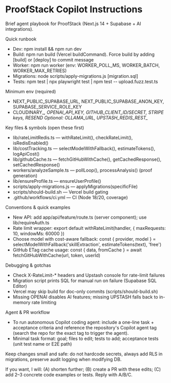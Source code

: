 # ProofStack Copilot Instructions

Brief agent playbook for ProofStack (Next.js 14 + Supabase + AI integrations).

Quick runbook
- Dev: npm install && npm run dev
- Build: npm run build (Vercel buildCommand). Force build by adding [build] or [deploy] to commit message
- Worker: npm run worker (env: WORKER_POLL_MS, WORKER_BATCH, WORKER_MAX_RETRIES)
- Migrations: node scripts/apply-migrations.js [migration.sql]
- Tests: npm test | npx playwright test | npm test -- upload.fuzz.test.ts

Minimum env (required)
- NEXT_PUBLIC_SUPABASE_URL, NEXT_PUBLIC_SUPABASE_ANON_KEY, SUPABASE_SERVICE_ROLE_KEY
- CLOUDINARY_*, OPENAI_API_KEY, GITHUB_CLIENT_ID/SECRET, STRIPE keys, RESEND
Optional: OLLAMA_URL, UPSTASH_REDIS_REST_*

Key files & symbols (open these first)
- lib/rateLimitRedis.ts — withRateLimit(), checkRateLimit(), isRedisEnabled()
- lib/costTracking.ts — selectModelWithFallback(), estimateTokens(), logApiCost()
- lib/githubCache.ts — fetchGitHubWithCache(), getCachedResponse(), setCachedResponse()
- workers/analyzeSample.ts — pollLoop(), processAnalysis() (proof generation)
- lib/ensureProfile.ts — ensureUserProfile()
- scripts/apply-migrations.js — applyMigrations(specificFile)
- scripts/should-build.sh — Vercel build gating
- .github/workflows/ci.yml — CI (Node 18/20, coverage)

Conventions & quick examples
- New API: add app/api/feature/route.ts (server component); use lib/requireAuth.ts
- Rate limit wrapper: export default withRateLimit(handler, { maxRequests: 10, windowMs: 60000 })
- Choose model with cost-aware fallback:
  const { provider, model } = selectModelWithFallback('skillExtraction', estimateTokens(text), 'free')
- GitHub ETag cache usage:
  const { data, fromCache } = await fetchGitHubWithCache(url, token, userId)

Debugging & gotchas
- Check X-RateLimit-* headers and Upstash console for rate-limit failures
- Migration script prints SQL for manual run on failure (Supabase SQL Editor)
- Vercel may skip build for doc-only commits (scripts/should-build.sh)
- Missing OPENAI disables AI features; missing UPSTASH falls back to in-memory rate limiting

Agent & PR workflow
- To run autonomous Copilot coding agent: include a one-line task + acceptance criteria and reference the repository's Copilot agent tag (search the repo for the exact tag to trigger the agent).
- Minimal task format: goal; files to edit; tests to add; acceptance tests (unit test name or E2E path)

Keep changes small and safe: do not hardcode secrets, always add RLS in migrations, preserve audit logging when modifying DB.

If you want, I will: (A) shorten further; (B) create a PR with these edits; (C) add 2–3 concrete code examples or tests. Reply with A/B/C.